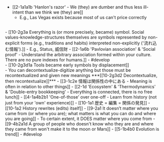 - [[2-1a1a1b 'Hanlon's razor' - We (they) are dumber and thus less ill-intent than we think we (they) are]]
  - E.g., Las Vegas exists because most of us can't price correctly
<br>
- [[10-2g3a Everything is (or more precisely, became) symbol. Social values-knowledge-structures themselves are symbols represented by non-explicit forms (e.g., traditions and habits) interpreted non-explicitly ('流れ込む情報').]]
  - E.g., Status, 威信財
    - [[2-1a6b 'Pavlovian association' & 'Social proof' - Understand the arbitrary association formed within your culture. There are no pure indexes for humans.]]
- #develop
<br>
- [[10-2g3d1a Tools became early symbols by displacement]]
<br>
- You can decontextualize-digitize anything but those must be recontextualized and given new meanings
	***[[10-2g3d2 Decontextualize, then recontextualize]]***
    - [[3-1c2e 情報は関係性の中にある - Meaning is often in relation to other things]]
    - [[2-1d 'Ecosystem' & 'Thermodynamics' & 'Double-entry bookkeeping' - Everything is connected, there is no free lunch]]
    - [[4-1a4b2b1 'One-of-those' over one-off - Learn from history (not just from your 'own' experience)]]
      - [[10-1a1 歴史 = 編集 = 関係の発見]]
      - [[10-1a2 History rewrites (edits) itself]]
				- [[9-2a1 It doesn’t matter where you came from (or where you are); what matters is what you can do and where you are going]]
					- To certain extent, it DOES matter where you come from
						- [[9-4b2a1d A group of people who doesn't know who they are and where they came from won't make it to the moon or Mars]]
						- [[5-1b4b0 Evolution is trend]]
- #develop

